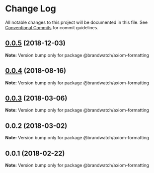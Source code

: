 # Change Log

All notable changes to this project will be documented in this file.
See [Conventional Commits](https://conventionalcommits.org) for commit guidelines.

## [0.0.5](https://github.com/larister/axiom/compare/@brandwatch/axiom-formatting@0.0.4...@brandwatch/axiom-formatting@0.0.5) (2018-12-03)

**Note:** Version bump only for package @brandwatch/axiom-formatting





<a name="0.0.4"></a>
## [0.0.4](https://github.com/HHogg/axiom/compare/@brandwatch/axiom-formatting@0.0.3...@brandwatch/axiom-formatting@0.0.4) (2018-08-16)




**Note:** Version bump only for package @brandwatch/axiom-formatting

<a name="0.0.3"></a>
## [0.0.3](https://github.com/HHogg/axiom/compare/@brandwatch/axiom-formatting@0.0.2...@brandwatch/axiom-formatting@0.0.3) (2018-03-06)




**Note:** Version bump only for package @brandwatch/axiom-formatting

<a name="0.0.2"></a>
## 0.0.2 (2018-03-02)




**Note:** Version bump only for package @brandwatch/axiom-formatting

<a name="0.0.1"></a>
## 0.0.1 (2018-02-22)




**Note:** Version bump only for package @brandwatch/axiom-formatting

